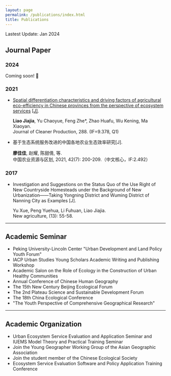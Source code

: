 ```yaml
---
layout: page
permalink: /publications/index.html
title: Publications
---
```


Lastest Update: Jan 2024&nbsp; 

## Journal Paper


### 2024

Coming soon! 🚀

### 2021

- [Spatial differentiation characteristics and driving factors of agricultural eco-efficiency in Chinese provinces from the perspective of ecosystem services](https://www.sciencedirect.com/science/article/pii/S0959652620355128) [[J\]](https://www.sciencedirect.com/science/article/pii/S0959652620355128).<br>

  **Liao Jiajia**, Yu Chaoyue, Feng Zhe*, Zhao Huafu, Wu Kening, Ma Xiaoyan. <br>
   Journal of Cleaner Production, 288. (IF=9.378, Q1)

- 基于生态系统服务改进的中国各地农业生态效率研究[J].

  **廖佳佳**, 赵耀, 陈甜倩, 等. <br>
  中国农业资源与区划, 2021, 42(7): 200-209.（中文核心，IF:2.492）<br>

### 2017

-  Investigation and Suggestions on the Status Quo of the Use Right of New Countryside Homesteads under the Background of New Urbanization——Taking Yongning District and Wuming District of Nanning City as Examples [J].

    Yu Xue, Peng Yuehua, Li Fuhuan, Liao Jiajia.<br>
    New agriculture, (13): 55-58.<br>

---

## Academic Seminar

- Peking University-Lincoln Center "Urban Development and Land Policy Youth Forum"<br>
- IACP Urban Studies Young Scholars Academic Writing and Publishing Workshop<br>
- Academic Salon on the Role of Ecology in the Construction of Urban Healthy Communities<br>
- Annual Conference of Chinese Human Geography<br>
- The 15th New Century Beijing Ecological Forum<br>
- The 2nd Plateau Science and Sustainable Development Forum<br>
- The 18th China Ecological Conference<br>
- "The Youth Perspective of Comprehensive Geographical Research"<br>
---

## Academic Organization

- Urban Ecosystem Service Evaluation and Application Seminar and IUEMS Model Theory and Practical Training Seminar
- Join the Young Geographer Working Group of the Asian Geographic Association
- Join the student member of the Chinese Ecological Society
- Ecosystem Service Evaluation Software and Policy Application Training Conference
  <br>

